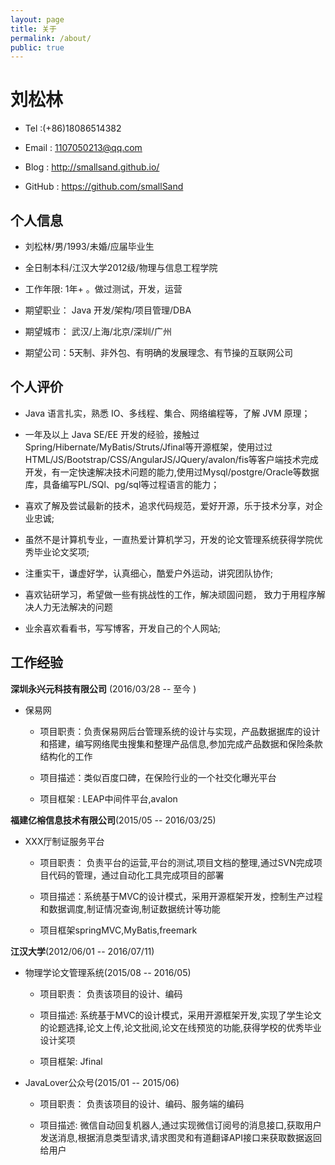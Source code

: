 ```yaml
---
layout: page
title: 关于
permalink: /about/
public: true
---
```



# 刘松林

- Tel :(+86)18086514382

- Email : 1107050213@qq.com

- Blog : http://smallsand.github.io/

- GitHub : https://github.com/smallSand

## 个人信息

- 刘松林/男/1993/未婚/应届毕业生

- 全日制本科/江汉大学2012级/物理与信息工程学院

- 工作年限: 1年+ 。做过测试，开发，运营

- 期望职业： Java 开发/架构/项目管理/DBA

- 期望城市： 武汉/上海/北京/深圳/广州

- 期望公司：5天制、非外包、有明确的发展理念、有节操的互联网公司

## 个人评价

- Java 语言扎实，熟悉 IO、多线程、集合、网络编程等，了解 JVM 原理；

- 一年及以上 Java SE/EE 开发的经验，接触过 Spring/Hibernate/MyBatis/Struts/Jfinal等开源框架，使用过过 HTML/JS/Bootstrap/CSS/AngularJS/JQuery/avalon/fis等客户端技术完成开发，有一定快速解决技术问题的能力,使用过Mysql/postgre/Oracle等数据库，具备编写PL/SQl、pg/sql等过程语言的能力；

- 喜欢了解及尝试最新的技术，追求代码规范，爱好开源，乐于技术分享，对企业忠诚;

- 虽然不是计算机专业，一直热爱计算机学习，开发的论文管理系统获得学院优秀毕业论文奖项;

- 注重实干，谦虚好学，认真细心，酷爱户外运动，讲究团队协作;

- 喜欢钻研学习，希望做一些有挑战性的工作，解决顽固问题， 致力于用程序解决人力无法解决的问题

- 业余喜欢看看书，写写博客，开发自己的个人网站;


## 工作经验

**深圳永兴元科技有限公司** (2016/03/28  --  至今 )

- 保易网
 
  - 项目职责：负责保易网后台管理系统的设计与实现，产品数据据库的设计和搭建，编写网络爬虫搜集和整理产品信息,参加完成产品数据和保险条款结构化的工作
  
  - 项目描述：类似百度口碑，在保险行业的一个社交化曝光平台
  
  - 项目框架 : LEAP中间件平台,avalon

**福建亿榕信息技术有限公司**(2015/05  -- 2016/03/25)

- XXX厅制证服务平台

  - 项目职责： 负责平台的运营,平台的测试,项目文档的整理,通过SVN完成项目代码的管理，通过自动化工具完成项目的部署
 
  - 项目描述：系统基于MVC的设计模式，采用开源框架开发，控制生产过程和数据调度,制证情况查询,制证数据统计等功能
  
  - 项目框架springMVC,MyBatis,freemark
 
**江汉大学**(2012/06/01  --  2016/07/11)

- 物理学论文管理系统(2015/08  --  2016/05)

  - 项目职责： 负责该项目的设计、编码

  - 项目描述: 系统基于MVC的设计模式，采用开源框架开发,实现了学生论文的论题选择,论文上传,论文批阅,论文在线预览的功能,获得学校的优秀毕业设计奖项
  
  - 项目框架: Jfinal
 
- JavaLover公众号(2015/01  --  2015/06)

  - 项目职责： 负责该项目的设计、编码、服务端的编码

  - 项目描述: 微信自动回复机器人,通过实现微信订阅号的消息接口,获取用户发送消息,根据消息类型请求,请求图灵和有道翻译API接口来获取数据返回给用户